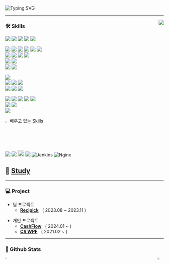 <!-- 자기소개 시작 -->
<div>
<br>
 
![Typing SVG](https://readme-typing-svg.herokuapp.com?font=Indie+Flower&color=5cc4ef&size=30&center=true&lines=Hello+World+!&nbsp;+I'm+Lee+Gi-Young++&nbsp;&nbsp;&nbsp;)
</div>
 
* * *
<!-- 자기소개 끝 -->

<!-- 백준 알고리즘 레벨 시작 -->
<div align='right'>
   <!--<h3><b>🔑 Algorithm Level 	&nbsp;	&nbsp;	&nbsp;	&nbsp;	&nbsp;	&nbsp;	&nbsp;	&nbsp;	&nbsp;</b></h3>-->
   <img align='right' src="http://mazassumnida.wtf/api/v2/generate_badge?boj=yi5oyu">
</div>
<!-- 백준 알고리즘 레벨 끝 -->

<!-- 교육사항 시작 
<div>
  <h3><b> :books: Education </b></h3>
  <h5> ⦁ 휴먼교육센터 Java, Spring기반 스마트웹&콘텐츠 풀스택 개발자 과정 2023.06 - 2023.12 </h5>
  <h5> ⦁ 남서울대학교 전자공학과 2012.03 - 2018.08 </h5>
</div>
</br>  
 교육사항 끝 -->

<!-- 기술스택 시작 -->
<div align='left'><h3><b>🛠 Skills </b></h3>
 
<!-- front -->
<p>
<img src="https://img.shields.io/badge/html5-E34F26?style=flat-square&logo=html5&logoColor=white"> 
<img src="https://img.shields.io/badge/css3-1572B6?style=flat-square&logo=css3&logoColor=white"> 
<img src="https://img.shields.io/badge/javascript-F7DF1E?style=flat-square&logo=javascript&logoColor=black"> 
<img src="https://img.shields.io/badge/jquery-0769AD?style=flat-square&logo=jquery&logoColor=white"> 
<img src="https://img.shields.io/badge/bootstrap-7952B3?style=flat-square&logo=bootstrap&logoColor=white">
</p>
<p>
<img src="https://img.shields.io/badge/JAVA-007396?style=flat-square&logo=java&logoColor=white">
<img src="https://img.shields.io/badge/Spring-6DB33F?style=flat-square&logo=Spring&logoColor=white">
<img src="https://img.shields.io/badge/JSP-black?style=flat-square&logo=java&logoColor=white"> 
<img src="https://img.shields.io/badge/Servlet-008CDD?style=flat-square&logo=Stripe&logoColor=white">
<img src="https://img.shields.io/badge/JSTL-007396?style=flat-square&logo=java&logoColor=white"/>
<!-- <img src="https://img.shields.io/badge/EL-007396?style=flat-square&logo=java&logoColor=white"/> -->
<img src="https://img.shields.io/badge/MyBatis-C41E25?style=flat-square&logo=Thunderbird&logoColor=white"/>
<br>
<img src="https://img.shields.io/badge/Spring Boot-6DB33F?style=flat-square&logo=Spring Boot&logoColor=white">
<img src="https://img.shields.io/badge/Mustache-724E58?style=flat-square&logo=mustache&logoColor=white"/>
<img src="https://img.shields.io/badge/JPA-232F3E?style=flat-square&logo=Spreadshirt&logoColor=white"/>
<img src="https://img.shields.io/badge/Spring_Data_JPA-6DB33F?style=flat-square&logo=spring&logoColor=white"/>
<!-- <img src="https://img.shields.io/badge/AJAX-2E77BC?style=flat-square&logo=Betfair&logoColor=white"> -->
<!-- <img src="https://img.shields.io/badge/REST_API-004040?style=flat-square&logo=rest&logoColor=white"/> -->
<br>

<img src="https://img.shields.io/badge/C%23-239120?style=flat-square&logo=c-sharp&logoColor=white">
<img src="https://img.shields.io/badge/WPF-512BD4?style=flat-square&logo=.NET&logoColor=white"/>
<br>
<img src="https://img.shields.io/badge/Maven-C71A36?style=flat-square&logo=apache-maven&logoColor=white"/>
<img src="https://img.shields.io/badge/Gradle-02303A?style=flat-square&logo=gradle&logoColor=white"/>
</p>
<p>
<img src="https://img.shields.io/badge/Tomcat-F8DC75?style=flat-square&logo=Apache Tomcat&logoColor=black"/>
<br>
 <!-- db -->
<img src="https://img.shields.io/badge/Oracle-F80000?style=flat-square&logo=Oracle&logoColor=white"/>
<img src="https://img.shields.io/badge/Microsoft_SQL_Server-CC2927?style=flat-square&logo=Microsoft SQL Server&logoColor=white"/>
<img src="https://img.shields.io/badge/MySQL-4479A1?style=flat-square&logo=MySQL&logoColor=white"/>
<br>
<img src="https://img.shields.io/badge/AWS_EC2-232F3E?style=flat-square&logo=Amazon-AWS&logoColor=white">
<img src="https://img.shields.io/badge/AWS_RDS-232F3E?style=flat-square&logo=Amazon-AWS&logoColor=white">
<img src="https://img.shields.io/badge/Amazon_Linux-2023-232F3E?style=flat-square&logo=Amazon&logoColor=white"/>
</p>
<!-- -->

<!-- ide -->
<img src="https://img.shields.io/badge/Eclipse-2C2255?style=flat-square&logo=Eclipse IDE&logoColor=white"/>
<img src="https://img.shields.io/badge/Visual Studio-5C2D91?style=flat-square&logo=Visual Studio&logoColor=white"/>
<img src="https://img.shields.io/badge/IntelliJ_IDEA-000000?style=flat-square&logo=IntelliJ IDEA&logoColor=white"/>
<img src="https://img.shields.io/badge/VSCode-007ACC?style=flat-square&logo=visual-studio-code&logoColor=white"/>
<img src="https://img.shields.io/badge/STS-6DB33F?style=flat-square&logo=Spring&logoColor=white">
<br>
<!-- -->
<img src="https://img.shields.io/badge/Git-F05032?style=flat-square&logo=git&logoColor=white"/>
<img src="https://img.shields.io/badge/GitHub-181717?style=flat-square&logo=github&logoColor=white"/>
<br>
<img src="https://img.shields.io/badge/Mermaid-0076BF?style=flat-square&logo=mermaid&logoColor=white"/>  
<p>
</p>

<!-- <details> -->
<!-- <summary> -->
  <img src="https://raw.githubusercontent.com/Tarikul-Islam-Anik/Animated-Fluent-Emojis/master/Emojis/Hand%20gestures/Eyes.png" alt="Eyes" width="2%" /> 배우고 있는 Skills
<!-- </summary> -->
  <img src="https://img.shields.io/badge/Docker-2496ED?style=flat-square&logo=docker&logoColor=white"/>
  <img src="https://img.shields.io/badge/Redis-DC382D?style=flat-square&logo=redis&logoColor=white"/>
  <img src="https://jwt.io/img/logo-asset.svg" height="20">
  <img src="https://img.shields.io/badge/Linux-FCC624?style=flat-square&logo=Linux&logoColor=black"/>
  <img src="https://img.shields.io/badge/Jenkins-CB3234?style=flat-square&logo=Jenkins&logoColor=white" alt="Jenkins">
  <img src="https://img.shields.io/badge/Nginx-009639?style=flat-square&logo=Nginx&logoColor=white" alt="Nginx">
<!-- </details>-->

<!--<img src="https://img.shields.io/badge/c++-00599C?style=flat-square&logo=c%2B%2B&logoColor=white"/>-->
<!--<img src="https://img.shields.io/badge/-Python-3776AB?style=flat-square&logo=Python&logoColor=white"/>-->
<!--<img src="https://img.shields.io/badge/thymeleaf-005F0F?style=flat-square&logo=thymeleaf&logoColor=white">-->
<!--<img src="https://img.shields.io/badge/Redis-DC382D?style=flat-square&logo=redis&logoColor=white"/> -->
<!--<img src="https://img.shields.io/badge/Spring_Data_Redis-6DB33F?style=flat-square&logo=spring&logoColor=white"/> -->
<!--<img src="https://img.shields.io/badge/PyCharm-000000?style=flat-square&logo=PyCharm&logoColor=white"/>-->

<br>

 ##  📖 [**Study**](https://github.com/yi5oyu/Study)

<hr>
<h3><b> 💻 Project </b></h3>

 
- 팀 프로젝트
  - [**Recipick**](https://github.com/yi5oyu/FOOD)&nbsp;&nbsp;&nbsp;( 2023.08 ~ 2023.11 )
* 개인 프로젝트
  * [**CashFlow**](https://github.com/yi5oyu/endpay)&nbsp;&nbsp;&nbsp;( 2024.01 ~ )
  * [**C# WPF**](https://github.com/yi5oyu/WPFMVVM)&nbsp;&nbsp;&nbsp;( 2021.02 ~ )
    

<hr>
<!-- https://simpleicons.org/?q=java -->
<!-- 기술블로그 끝 -->

<!-- 연락처 시작 -->
<!--
### 📫 How to reach me
<!-- - 링크드인: https://www.linkedin.com/in/moonhy7
 - 포트폴리오: https://spotty-macaroni-115.notion.site/d38ee94211e34c00964a75961a0d4237
- 이력서: https://drive.google.com/file/d/1ELoJM-sUGDQsZAJgvzK_5ZspCIkd0N6BCNG8--pPWQg/view
- 이메일: yi5oyu@gmail.com
-->
<!-- 연락처 끝 -->

<h3><b> 🔭 Github Stats </b></h3>

<div style="display: flex; justify-content: space-between;">
    <a href="https://github.com/yi5oyu/github-readme-stats">
        <img src="https://github-readme-stats.vercel.app/api/top-langs/?username=yi5oyu&layout=compact&show_icons=true&theme=dracula" width=43% />
    </a>
    <a href="https://github.com/yi5oyu/github-readme-stats">
        <img src="https://github-readme-stats.vercel.app/api?username=yi5oyu&show_icons=true&theme=radical" width=56.5% />
    </a>
</div>
<!--
[![Hits](https://hits.seeyoufarm.com/api/count/incr/badge.svg?url=https%3A%2F%2Fgithub.com%2Fyi5oyu%2Fhit-counter&count_bg=%2379C83D&title_bg=%23555555&icon=&icon_color=%23E7E7E7&title=hits&edge_flat=false)](https://hits.seeyoufarm.com)
 [![hits](https://hits.seeyoufarm.com/api/count/incr/badge.svg?url=https%3A%2F%2Fgithub.com%2Fyi5oyu&count_bg=%237A7A7A&title_bg=%23FFADCC&icon=reverbnation.svg&icon_color=%23FF0000&title=hits&edge_flat=false)](https://hits.seeyoufarm.com) 
![followers](https://img.shields.io/github/followers/yi5oyu?style=social)
-->




<!--
**yi5oyu/yi5oyu** is a ✨ _special_ ✨ repository because its `README.md` (this file) appears on your GitHub profile.

Here are some ideas to get you started:

- 🔭 I’m currently working on ...
- 🌱 I’m currently learning ...
- 👯 I’m looking to collaborate on ...
- 🤔 I’m looking for help with ...
- 💬 Ask me about ...
- 📫 How to reach me: ...
- 😄 Pronouns: ...
- ⚡ Fun fact: ...
-->
